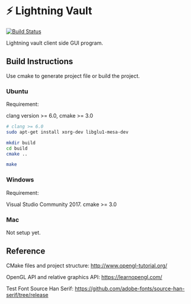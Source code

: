 # ⚡ Lightning Vault 
[![Build Status](https://travis-ci.org/czyang/lightning-vault.svg?branch=master)](https://travis-ci.org/czyang/lightning-vault)

Lightning vault client side GUI program. 


## Build Instructions

Use cmake to generate project file or build the project.

### Ubuntu

Requirement: 

clang version >= 6.0, cmake >= 3.0

``` bash
# clang >= 6.0
sudo apt-get install xorg-dev libglu1-mesa-dev

mkdir build
cd build
cmake ..

make
```

### Windows

Requirement: 

Visual Studio Community 2017. cmake >= 3.0

### Mac
Not setup yet.


## Reference

CMake files and project structure: http://www.opengl-tutorial.org/

OpenGL API and relative graphics API: https://learnopengl.com/

Test Font Source Han Serif: https://github.com/adobe-fonts/source-han-serif/tree/release